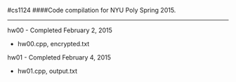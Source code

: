 #cs1124
####Code compilation for NYU Poly Spring 2015.
- - -
hw00 - Completed February 2, 2015
* hw00.cpp, encrypted.txt

hw01 - Completed February 4, 2015
* hw01.cpp, output.txt
